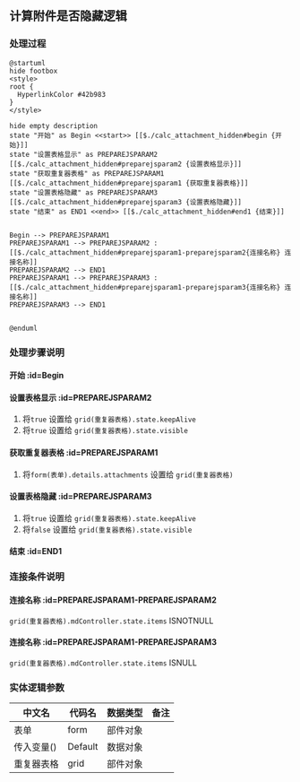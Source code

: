 ## 计算附件是否隐藏逻辑 <!-- {docsify-ignore-all} -->

   

### 处理过程

```plantuml
@startuml
hide footbox
<style>
root {
  HyperlinkColor #42b983
}
</style>

hide empty description
state "开始" as Begin <<start>> [[$./calc_attachment_hidden#begin {开始}]]
state "设置表格显示" as PREPAREJSPARAM2  [[$./calc_attachment_hidden#preparejsparam2 {设置表格显示}]]
state "获取重复器表格" as PREPAREJSPARAM1  [[$./calc_attachment_hidden#preparejsparam1 {获取重复器表格}]]
state "设置表格隐藏" as PREPAREJSPARAM3  [[$./calc_attachment_hidden#preparejsparam3 {设置表格隐藏}]]
state "结束" as END1 <<end>> [[$./calc_attachment_hidden#end1 {结束}]]


Begin --> PREPAREJSPARAM1
PREPAREJSPARAM1 --> PREPAREJSPARAM2 : [[$./calc_attachment_hidden#preparejsparam1-preparejsparam2{连接名称} 连接名称]]
PREPAREJSPARAM2 --> END1
PREPAREJSPARAM1 --> PREPAREJSPARAM3 : [[$./calc_attachment_hidden#preparejsparam1-preparejsparam3{连接名称} 连接名称]]
PREPAREJSPARAM3 --> END1


@enduml
```


### 处理步骤说明

#### 开始 :id=Begin




#### 设置表格显示 :id=PREPAREJSPARAM2



1. 将`true` 设置给  `grid(重复器表格).state.keepAlive`
2. 将`true` 设置给  `grid(重复器表格).state.visible`

#### 获取重复器表格 :id=PREPAREJSPARAM1



1. 将`form(表单).details.attachments` 设置给  `grid(重复器表格)`

#### 设置表格隐藏 :id=PREPAREJSPARAM3



1. 将`true` 设置给  `grid(重复器表格).state.keepAlive`
2. 将`false` 设置给  `grid(重复器表格).state.visible`

#### 结束 :id=END1




### 连接条件说明
#### 连接名称 :id=PREPAREJSPARAM1-PREPAREJSPARAM2

```grid(重复器表格).mdController.state.items``` ISNOTNULL
#### 连接名称 :id=PREPAREJSPARAM1-PREPAREJSPARAM3

```grid(重复器表格).mdController.state.items``` ISNULL


### 实体逻辑参数

|    中文名   |    代码名    |  数据类型      |备注 |
| --------| --------| --------  | --------   |
|表单|form|部件对象||
|传入变量(<i class="fa fa-check"/></i>)|Default|数据对象||
|重复器表格|grid|部件对象||
